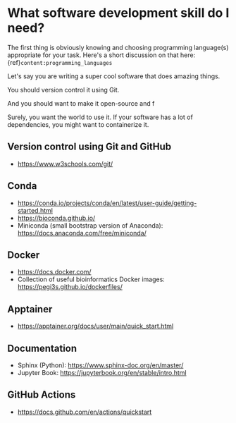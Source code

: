 # What software development skill do I need?
The first thing is obviously knowing and choosing programming language(s) appropriate for your task.
Here's a short discussion on that here: {ref}`content:programming_languages`

Let's say you are writing a super cool software that does amazing things.

You should version control it using Git.

And you should want to make it open-source and f


Surely, you want the world to use it. If your software has a lot of dependencies, you might want to containerize it.



## Version control using Git and GitHub
- https://www.w3schools.com/git/

## Conda
- https://conda.io/projects/conda/en/latest/user-guide/getting-started.html
- https://bioconda.github.io/
- Miniconda (small bootstrap version of Anaconda): https://docs.anaconda.com/free/miniconda/ 

## Docker
- https://docs.docker.com/
- Collection of useful bioinformatics Docker images: https://pegi3s.github.io/dockerfiles/

## Apptainer
- https://apptainer.org/docs/user/main/quick_start.html

## Documentation
- Sphinx (Python): https://www.sphinx-doc.org/en/master/
- Jupyter Book: https://jupyterbook.org/en/stable/intro.html

## GitHub Actions
- https://docs.github.com/en/actions/quickstart

